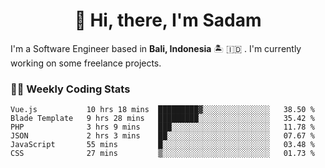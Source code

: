 <h1 align="center">👋 Hi, there, I'm Sadam</h1>
<p>I'm a Software Engineer based in <strong>Bali, Indonesia</strong> 🏝️ 🇮🇩 . I'm currently working on some freelance projects.</p>

### 👨‍💻 Weekly Coding Stats
<!--START_SECTION:waka-->

```text
Vue.js           10 hrs 18 mins  █████████▓░░░░░░░░░░░░░░░   38.50 %
Blade Template   9 hrs 28 mins   █████████░░░░░░░░░░░░░░░░   35.42 %
PHP              3 hrs 9 mins    ███░░░░░░░░░░░░░░░░░░░░░░   11.78 %
JSON             2 hrs 3 mins    ██░░░░░░░░░░░░░░░░░░░░░░░   07.67 %
JavaScript       55 mins         █░░░░░░░░░░░░░░░░░░░░░░░░   03.48 %
CSS              27 mins         ▒░░░░░░░░░░░░░░░░░░░░░░░░   01.73 %
```

<!--END_SECTION:waka-->
